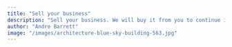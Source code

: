 ```yaml
---
title: "Sell your business"
description: "Sell your business. We will buy it from you to continue it's growth"
author: "Andre Barrett"
image: "/images/architecture-blue-sky-building-563.jpg"
---
```


